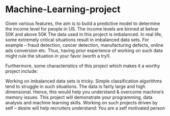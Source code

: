 # Machine-Learning-project
Given various features, the aim is to build a predictive model to determine the income level for people in US. The income levels are binned at below 50K and above 50K
The data used in this project is imbalanced. In real life, some extremely critical situations result in imbalanced data sets. For example – fraud detection, cancer detection, manufacturing defects, online ads conversion etc. Thus, having prior experience of working on such data might rule the situation in your favor (worth a try!).

Furthermore, some characteristics of this project which makes it a worthy project include:

Working on imbalanced data sets is tricky. Simple classification algorithms tend to struggle in such situations.
The data is fairly large and high dimensional. Hence, this would help you understand & overcome machine’s memory issues.
This project will demonstrate your programming, data analysis and machine learning skills.
Working on such projects driven by self – desire will help recruiters understand:
You are a self motivated person
